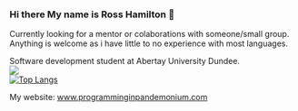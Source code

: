 ### Hi there My name is Ross Hamilton 👋

Currently looking for a mentor or colaborations with someone/small group. Anything is welcome as i have little to no experience with most languages. 


Software development student at Abertay University Dundee.   
<img src="https://github-readme-stats.vercel.app/api?username=lokenwow&theme=radical&include_all_commits=true&count_private=true&show_icons=true&hide_rank=false"/>  
[![Top Langs](https://github-readme-stats.vercel.app/api/top-langs/?username=Lokenwow&theme=radical&layout=compact&count_private=true)](https://github.com/anuraghazra/github-readme-stats)  

My website: www.programminginpandemonium.com

